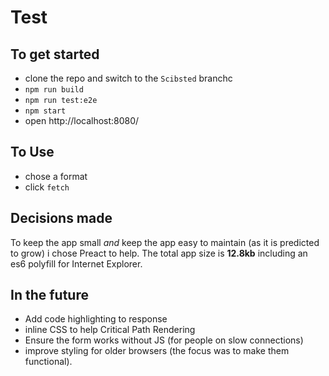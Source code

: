 # Test

## To get started

 * clone the repo and switch to the `Scibsted` branchc
 * `npm run build`
 * `npm run test:e2e`
 * `npm start`
 * open http://localhost:8080/
 
## To Use

 * chose a format
 * click `fetch`
 
## Decisions made

To keep the app small _and_ keep the app easy to maintain (as it is predicted to grow) i chose Preact to help.  The total app size is **12.8kb** including an es6 polyfill for Internet Explorer.

## In the future

 * Add code highlighting to response
 * inline CSS to help Critical Path Rendering
 * Ensure the form works without JS (for people on slow connections)
 * improve styling for older browsers (the focus was to make them functional).
